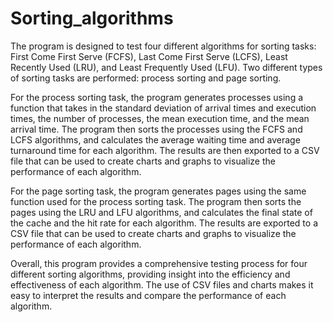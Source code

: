 # Sorting_algorithms

The program is designed to test four different algorithms for sorting tasks: First Come First Serve (FCFS), Last Come First Serve (LCFS), Least Recently Used (LRU), and Least Frequently Used (LFU). Two different types of sorting tasks are performed: process sorting and page sorting.

For the process sorting task, the program generates processes using a function that takes in the standard deviation of arrival times and execution times, the number of processes, the mean execution time, and the mean arrival time. The program then sorts the processes using the FCFS and LCFS algorithms, and calculates the average waiting time and average turnaround time for each algorithm. The results are then exported to a CSV file that can be used to create charts and graphs to visualize the performance of each algorithm.

For the page sorting task, the program generates pages using the same function used for the process sorting task. The program then sorts the pages using the LRU and LFU algorithms, and calculates the final state of the cache and the hit rate for each algorithm. The results are exported to a CSV file that can be used to create charts and graphs to visualize the performance of each algorithm.

Overall, this program provides a comprehensive testing process for four different sorting algorithms, providing insight into the efficiency and effectiveness of each algorithm. The use of CSV files and charts makes it easy to interpret the results and compare the performance of each algorithm.

